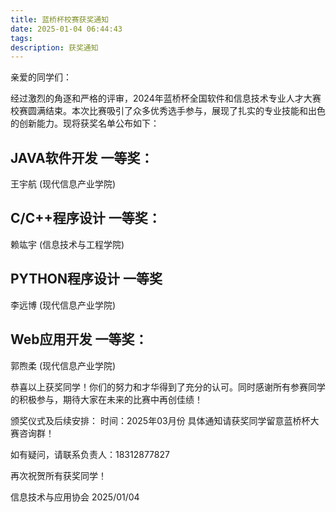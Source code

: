 ```yaml
---
title: 蓝桥杯校赛获奖通知
date: 2025-01-04 06:44:43
tags:
description: 获奖通知
---
```

亲爱的同学们：

经过激烈的角逐和严格的评审，2024年蓝桥杯全国软件和信息技术专业人才大赛校赛圆满结束。本次比赛吸引了众多优秀选手参与，展现了扎实的专业技能和出色的创新能力。现将获奖名单公布如下：

## JAVA软件开发 一等奖：
王宇航 (现代信息产业学院)

## C/C++程序设计 一等奖：
赖竑宇 (信息技术与工程学院)

## PYTHON程序设计 一等奖
李远博 (现代信息产业学院)

## Web应用开发 一等奖：
郭煦柔 (现代信息产业学院)

恭喜以上获奖同学！你们的努力和才华得到了充分的认可。同时感谢所有参赛同学的积极参与，期待大家在未来的比赛中再创佳绩！

颁奖仪式及后续安排：
时间：2025年03月份
具体通知请获奖同学留意蓝桥杯大赛咨询群！


如有疑问，请联系负责人：18312877827

再次祝贺所有获奖同学！

信息技术与应用协会
2025/01/04